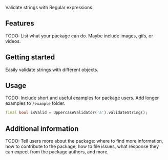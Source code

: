 <!--
This README describes the package. If you publish this package to pub.dev,
this README's contents appear on the landing page for your package.

For information about how to write a good package README, see the guide for
[writing package pages](https://dart.dev/guides/libraries/writing-package-pages).

For general information about developing packages, see the Dart guide for
[creating packages](https://dart.dev/guides/libraries/create-library-packages)
and the Flutter guide for
[developing packages and plugins](https://flutter.dev/developing-packages).
-->

Validate strings with Regular expressions.

## Features

TODO: List what your package can do. Maybe include images, gifs, or videos.

## Getting started

Easily validate strings with different objects.

## Usage

TODO: Include short and useful examples for package users. Add longer examples
to `/example` folder.

```dart
final bool isValid = UppercaseValidator('a').validateString();

```

## Additional information

TODO: Tell users more about the package: where to find more information, how to
contribute to the package, how to file issues, what response they can expect
from the package authors, and more.
